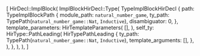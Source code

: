 [
    HirDecl::ImplBlock(
        ImplBlockHirDecl::Type(
            TypeImplBlockHirDecl {
                path: TypeImplBlockPath {
                    module_path: `natural_number_game`,
                    ty_path: TypePath(`natural_number_game::Nat`, `Inductive`),
                    disambiguator: 0,
                },
                template_parameters: HirTemplateParameters(
                    [],
                ),
                self_ty: HirType::PathLeading(
                    HirTypePathLeading {
                        ty_path: TypePath(`natural_number_game::Nat`, `Inductive`),
                        template_arguments: [],
                    },
                ),
            },
        ),
    ),
]